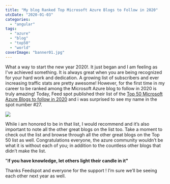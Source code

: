 ```yaml
---
title: "My blog Ranked Top Microsoft Azure Blogs to Follow in 2020"
utcDate: "2020-01-03"
categories: 
  - "angular"
tags: 
  - "azure"
  - "blog"
  - "top50"
  - "world"
coverImage: "banner01.jpg"
---
```


What a way to start the new year 2020!. It just began and I am feeling as I've achieved something. It is always great when you are being recognized for your hard work and dedication. A growing list of subscribers and ever increasing traffic stats are pretty awesome! However, for the first time in my career to be ranked among the Microsoft Azure blog to follow in 2020 is truly amazing! Today, Feed spot published their list of the [Top 50 Microsoft Azure Blogs to follow in 2020](https://blog.feedspot.com/microsoft_azure_blogs/) and i was surprised to see my name in the spot number #27.

![](https://sajeetharan.wordpress.com/wp-content/uploads/2020/01/blog.jpg?w=974)

While i am honored to be in that list, I would recommend and it’s also important to note all the other great blogs on the list too. Take a moment to check out the list and browse through all the other great blogs on the Top 50 list as well. Congratulations everyone, the azure community wouldn’t be what it is without each of you; in addition to the countless other blogs that didn’t make the list.

"I**f you have knowledge, let others light their candle in it"**

Thanks Feedspot and everyone for the support ! I’m sure we’ll be seeing each other next year as well.
